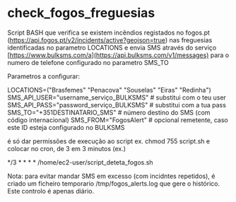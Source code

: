 # check_fogos_freguesias
Script BASH que verifica se existem incêndios registados no fogos.pt (https://api.fogos.pt/v2/incidents/active?geojson=true) nas freguesias identificadas no parametro LOCATIONS  e envia SMS através do serviço [https://www.bulksms.com/a](https://api.bulksms.com/v1/messages) para o numero de telefone configurado no parametro SMS_TO

Parametros a configurar:

LOCATIONS=("Brasfemes" "Penacova" "Souselas" "Eiras" "Redinha")
SMS_API_USER="username_serviço_BULKSMS"         # substitui com o teu user
SMS_API_PASS="password_serviço_BULKSMS"         # substitui com a tua pass
SMS_TO="+351DESTINATARIO_SMS"          # número destino do SMS (com código internacional)
SMS_FROM="FogosAlert"           # opcional remetente, caso este ID esteja configurado no BULKSMS

é só dar permissões de execução ao script ex. chmod 755 script.sh e colocar no cron, de 3 em 3 minutos (ex.)

*/3 * * * * /home/ec2-user/script_deteta_fogos.sh


Nota: para evitar mandar SMS em excesso  (com incidntes repetidos), é criado um ficheiro temporario /tmp/fogos_alerts.log que gere o histórico. Este controlo é apenas diário.

